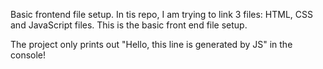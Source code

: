 Basic frontend file setup. In tis repo, I am trying to link 3 files: HTML, CSS and JavaScript files. This is the basic front end file setup.

The project only prints out "Hello, this line is generated by JS" in the console!

